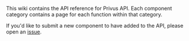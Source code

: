 This wiki contains the API reference for Privus API. Each component category contains a page for each function within that category.

If you'd like to submit a new component to have added to the API, please open an [issue](https://github.com/Arastais/privus-api/issues).
